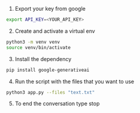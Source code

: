 1. Export your key from google
```bash
export API_KEY=<YOUR_API_KEY>
```

2. Create and activate a virtual env
```bash
python3 -m venv venv
source venv/bin/activate
```

3. Install the dependency
```bash
pip install google-generativeai
```

4. Run the script with the files that you want to use
```bash
python3 app.py --files "text.txt"
```

5. To end the conversation type stop